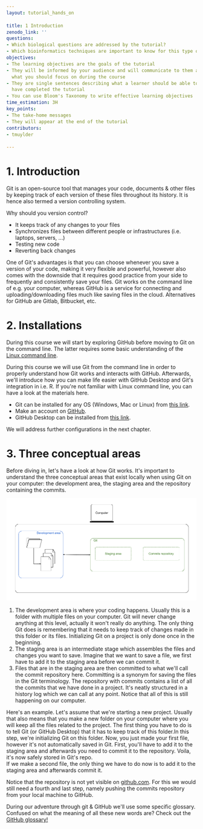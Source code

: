 ```yaml
---
layout: tutorial_hands_on

title: 1 Introduction
zenodo_link: ''
questions:
- Which biological questions are addressed by the tutorial?
- Which bioinformatics techniques are important to know for this type of data?
objectives:
- The learning objectives are the goals of the tutorial
- They will be informed by your audience and will communicate to them and to yourself
  what you should focus on during the course
- They are single sentences describing what a learner should be able to do once they
  have completed the tutorial
- You can use Bloom's Taxonomy to write effective learning objectives
time_estimation: 3H
key_points:
- The take-home messages
- They will appear at the end of the tutorial
contributors:
- tmuylder

---
```



# 1. Introduction
Git is an open-source tool that manages your code, documents & other files by keeping track of each version of these files throughout its history. It is hence also termed a version controlling system. 

Why should you version control? 
- It keeps track of any changes to your files
- Synchronizes files between different people or infrastructures (i.e. laptops, servers, ...)
- Testing new code
- Reverting back changes

One of Git's advantages is that you can choose whenever you save a version of your code, making it very flexible and powerful, however also comes with the downside that it requires good practice from your side to frequently and consistently save your files. Git works on the command line of e.g. your computer, whereas GitHub is a service for connecting and uploading/downloading files much like saving files in the cloud. Alternatives for GitHub are Gitlab, Bitbucket, etc. 

# 2. Installations 
During this course we will start by exploring GitHub before moving to Git on the command line. The latter requires some basic understanding of the [Linux command line](https://material.bits.vib.be/topics/linux/). 

During this course we will use Git from the command line in order to properly understand how Git works and interacts with GitHub. Afterwards, we'll introduce how you can make life easier with GitHub Desktop and Git's integration in i.e. R. If you're not familiar with Linux command line, you can have a look at the materials here. 

- Git can be installed for any OS (Windows, Mac or Linux) from [this link](https://git-scm.com/downloads).  
- Make an account on [GitHub](https://github.com/). 
- GitHub Desktop can be installed from [this link](https://desktop.github.com/). 

We will address further configurations in the next chapter. 

# 3. Three conceptual areas
Before diving in, let's have a look at how Git works. It's important to understand the three conceptual areas that exist locally when using Git on your computer: the development area, the staging area and the repository containing the commits. 

![Three conceptual areas](../../images/conceptual_areas.png)

1. The development area is where your coding happens. Usually this is a folder with multiple files on your computer. Git will never change anything at this level, actually it won't really do anything. The only thing Git does is remembering that it needs to keep track of changes made in this folder or its files. Initializing Git on a project is only done once in the beginning. 
2. The staging area is an intermediate stage which assembles the files and changes you want to save. Imagine that we want to save a file, we first have to add it to the staging area before we can commit it.  
3. Files that are in the staging area are then committed to what we'll call the commit repository here. Committing is a synonym for saving the files in the Git terminology. The repository with commits contains a list of all the commits that we have done in a project. It's neatly structured in a history log which we can call at any point. Notice that all of this is still happening on our computer. 


Here's an example. Let's assume that we're starting a new project. Usually that  also means that you make a new folder on your computer where you will keep all the files related to the project. The first thing you have to do is to tell Git (or GitHub Desktop) that it has to keep track of this folder.In this step, we're initializing Git on this folder. Now, you just made your first file, however it's not automatically saved in Git. First, you'll have to add it to the staging area and afterwards you need to commit it to the repository. Voila, it's now safely stored in Git's repo.  
If we make a second file, the only thing we have to do now is to add it to the staging area and afterwards commit it. 

Notice that the repository is not yet visible on [github.com](https://github.com/). For this we would still need a fourth and last step, namely pushing the commits repository from your local machine to GitHub. 


During our adventure through git & GitHub we'll use some specific glossary. Confused on what the meaning of all these new words are? Check out the [GitHub glossary!](https://help.github.com/en/github/getting-started-with-github/github-glossary)